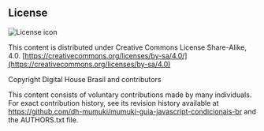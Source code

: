 ## License
![License icon](https://licensebuttons.net/l/by-sa/3.0/88x31.png)

This content is distributed under Creative Commons License Share-Alike, 4.0. [https://creativecommons.org/licenses/by-sa/4.0/](https://creativecommons.org/licenses/by-sa/4.0)

Copyright Digital House Brasil and contributors

This content consists of voluntary contributions made by many
individuals. For exact contribution history, see its revision history
available at https://github.com/dh-mumuki/mumuki-guia-javascript-condicionais-br and the AUTHORS.txt file.

